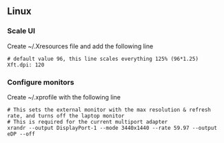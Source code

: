 ## Linux

### Scale UI
Create ~/.Xresources file and add the following line  
```
# default value 96, this line scales everything 125% (96*1.25)
Xft.dpi: 120
```
### Configure monitors
Create ~/.xprofile with the following line  
```
# This sets the external monitor with the max resolution & refresh rate, and turns off the laptop monitor
# This is required for the current multiport adapter
xrandr --output DisplayPort-1 --mode 3440x1440 --rate 59.97 --output eDP --off
```
